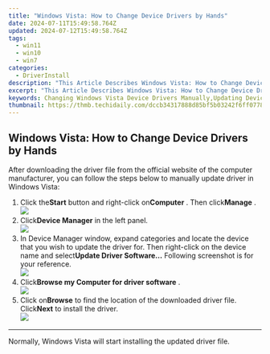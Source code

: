 ```yaml
---
title: "Windows Vista: How to Change Device Drivers by Hands"
date: 2024-07-11T15:49:58.764Z
updated: 2024-07-12T15:49:58.764Z
tags:
  - win11
  - win10
  - win7
categories:
  - DriverInstall
description: "This Article Describes Windows Vista: How to Change Device Drivers by Hands"
excerpt: "This Article Describes Windows Vista: How to Change Device Drivers by Hands"
keywords: Changing Windows Vista Device Drivers Manually,Updating Device Drivers in Windows Vista,Guide on Altering Device Drivers for Windows Vista Users,Step-by-Step Process to Change Vista Device Drivers,Troubleshooting with Driver Changes on Windows Vista,How to Update System Drivers in Windows Vista Operating System,Optimizing Performance by Altering Device Drivers in Windows Vista
thumbnail: https://thmb.techidaily.com/dccb34317888d85bf5b03242f6ff077822b2720dd93141b57f6f0f2fbe555fd1.jpg
---
```


## Windows Vista: How to Change Device Drivers by Hands

 After downloading the driver file from the official website of the computer manufacturer, you can follow the steps below to manually update driver in Windows Vista:

1. Click the**Start** button and right-click on**Computer** . Then click**Manage** .  
![](https://images.drivereasy.com/wp-content/uploads/2015/06/12.png)
2. Click**Device Manager** in the left panel.  
![](https://images.drivereasy.com/wp-content/uploads/2015/06/21.png)
3. In Device Manager window, expand categories and locate the device that you wish to update the driver for. Then right-click on the device name and select**Update Driver Software…** Following screenshot is for your reference.  
![](https://images.drivereasy.com/wp-content/uploads/2015/06/31.png)
4. Click**Browse my Computer for driver software** .  
![](https://images.drivereasy.com/wp-content/uploads/2015/06/41.png)
5. Click on**Browse** to find the location of the downloaded driver file. Click**Next** to install the driver.  
![](https://images.drivereasy.com/wp-content/uploads/2015/06/71.png)

---

Normally, Windows Vista will start installing the updated driver file.


<ins class="adsbygoogle"
     style="display:block"
     data-ad-format="autorelaxed"
     data-ad-client="ca-pub-7571918770474297"
     data-ad-slot="1223367746"></ins>



<ins class="adsbygoogle"
     style="display:block"
     data-ad-client="ca-pub-7571918770474297"
     data-ad-slot="8358498916"
     data-ad-format="auto"
     data-full-width-responsive="true"></ins>




